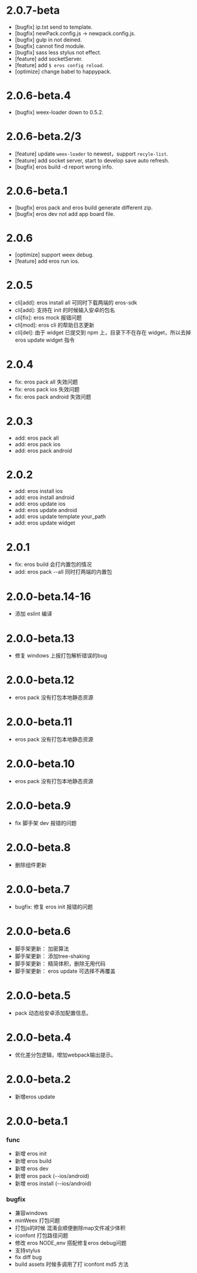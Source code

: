 # 2.0.7-beta
* [bugfix] ip.txt send to template.
* [bugfix] newPack.config.js -> newpack.config.js.
* [bugfix] gulp in not deined.
* [bugfix] cannot find module.
* [bugfix] sass less stylus not effect.
* [feature] add socketServer.
* [feature] add `$ eros config reload`.
* [optimize] change babel to happypack.

# 2.0.6-beta.4
* [bugfix] weex-loader down to 0.5.2.

# 2.0.6-beta.2/3
* [feature] update `weex-loader` to newest，support `recyle-list`.
* [feature] add socket server, start to develop save auto refresh.
* [bugfix] eros build -d report wrong info.

# 2.0.6-beta.1
* [bugfix] eros pack and eros build generate different zip.
* [bugfix] eros dev not add app board file.

# 2.0.6
* [optimize] support weex debug.
* [feature] add eros run ios.


# 2.0.5
* cli[add]: eros install all 可同时下载两端的 eros-sdk
* cli[add]: 支持在 init 的时候输入安卓的包名
* cli[fix]: eros mock 报错问题
* cli[mod]: eros cli 的帮助日志更新
* cli[del]: 由于 widget 已提交到 npm 上，目录下不在存在 widget，所以去掉 eros update widget 指令

# 2.0.4
* fix: eros pack all 失效问题
* fix: eros pack ios 失效问题
* fix: eros pack android 失效问题

# 2.0.3
* add: eros pack all
* add: eros pack ios
* add: eros pack android

# 2.0.2
* add: eros install ios
* add: eros install android
* add: eros update ios
* add: eros update android
* add: eros update template your_path
* add: eros update widget

# 2.0.1
* fix: eros build 会打内置包的情况
* add: eros pack --all 同时打两端的内置包

# 2.0.0-beta.14-16
* 添加 eslint 编译

# 2.0.0-beta.13
* 修复 windows 上报打包解析错误的bug

# 2.0.0-beta.12
* eros pack 没有打包本地静态资源

# 2.0.0-beta.11
* eros pack 没有打包本地静态资源

# 2.0.0-beta.10
* eros pack 没有打包本地静态资源

# 2.0.0-beta.9
* fix 脚手架 dev 报错的问题

# 2.0.0-beta.8
* 删除组件更新

# 2.0.0-beta.7
* bugfix: 修复 eros init 报错的问题

# 2.0.0-beta.6
* 脚手架更新： 加密算法
* 脚手架更新： 添加tree-shaking
* 脚手架更新： 精简体积，删除无用代码
* 脚手架更新： eros update 可选择不再覆盖


# 2.0.0-beta.5
* pack 动态给安卓添加配置信息。

# 2.0.0-beta.4
* 优化差分包逻辑，增加webpack输出提示。

# 2.0.0-beta.2
* 新增eros update

# 2.0.0-beta.1
### func
* 新增    eros init
* 新增    eros build
* 新增    eros dev     
* 新增    eros pack (--ios/android)
* 新增    eros install (--ios/android)

### bugfix
* 兼容windows
* minWeex 打包问题
* 打包js的时候 混淆会顺便删除map文件减少体积
* iconfont 打包路径问题
* 修改 eros NODE_env 搭配修复eros debug问题
* 支持stylus
* fix diff bug
* build assets 时候多调用了打 iconfont md5 方法
